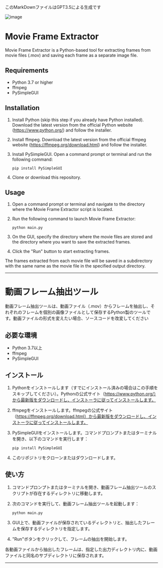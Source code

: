 このMarkDownファイルはGPT3.5による生成です

![image](https://github.com/asasakk/video2img/assets/53592756/511472ca-ccf7-42e8-91a8-8f429791611d)


# Movie Frame Extractor

Movie Frame Extractor is a Python-based tool for extracting frames from movie files (.mov) and saving each frame as a separate image file.

## Requirements

- Python 3.7 or higher
- ffmpeg
- PySimpleGUI

## Installation

1. Install Python (skip this step if you already have Python installed). Download the latest version from the official Python website (https://www.python.org/) and follow the installer.

2. Install ffmpeg. Download the latest version from the official ffmpeg website (https://ffmpeg.org/download.html) and follow the installer.

3. Install PySimpleGUI. Open a command prompt or terminal and run the following command:

    ```
    pip install PySimpleGUI
    ```

4. Clone or download this repository.

## Usage

1. Open a command prompt or terminal and navigate to the directory where the Movie Frame Extractor script is located.

2. Run the following command to launch Movie Frame Extractor:

    ```
    python main.py
    ```

3. On the GUI, specify the directory where the movie files are stored and the directory where you want to save the extracted frames.

4. Click the "Run" button to start extracting frames.

The frames extracted from each movie file will be saved in a subdirectory with the same name as the movie file in the specified output directory.

---





# 動画フレーム抽出ツール

動画フレーム抽出ツールは、動画ファイル（.mov）からフレームを抽出し、それぞれのフレームを個別の画像ファイルとして保存するPython製のツールです。動画ファイルの形式を変えたい場合、ソースコードを改変してください

## 必要な環境

- Python 3.7以上
- ffmpeg
- PySimpleGUI

## インストール

1. Pythonをインストールします（すでにインストール済みの場合はこの手順をスキップしてください）。Pythonの公式サイト（https://www.python.org/）から最新版をダウンロードし、インストーラに従ってインストールします。

2. ffmpegをインストールします。ffmpegの公式サイト（https://ffmpeg.org/download.html）から最新版をダウンロードし、インストーラに従ってインストールします。

3. PySimpleGUIをインストールします。コマンドプロンプトまたはターミナルを開き、以下のコマンドを実行します：

    ```
    pip install PySimpleGUI
    ```

4. このリポジトリをクローンまたはダウンロードします。

## 使い方

1. コマンドプロンプトまたはターミナルを開き、動画フレーム抽出ツールのスクリプトが存在するディレクトリに移動します。

2. 次のコマンドを実行して、動画フレーム抽出ツールを起動します：

    ```
    python main.py
    ```

3. GUI上で、動画ファイルが保存されているディレクトリと、抽出したフレームを保存するディレクトリを指定します。

4. "Run"ボタンをクリックして、フレームの抽出を開始します。

各動画ファイルから抽出したフレームは、指定した出力ディレクトリ内に、動画ファイルと同名のサブディレクトリに保存されます。

---

